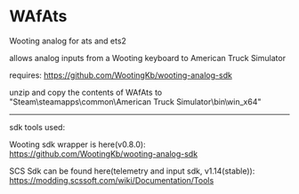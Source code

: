 # WAfAts
Wooting analog for ats and ets2

allows analog inputs from a Wooting keyboard to American Truck Simulator

requires: https://github.com/WootingKb/wooting-analog-sdk

unzip and copy the contents of WAfAts to "Steam\steamapps\common\American Truck Simulator\bin\win_x64" 

--------------------------------------------------------------

sdk tools used:

Wooting sdk wrapper is here(v0.8.0): https://github.com/WootingKb/wooting-analog-sdk

SCS Sdk can be found here(telemetry and input sdk, v1.14(stable)): https://modding.scssoft.com/wiki/Documentation/Tools
